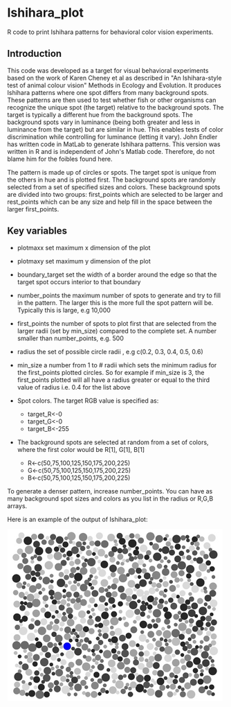 Ishihara_plot
===============
R code to print Ishihara patterns for behavioral color vision experiments.
## Introduction
This code was developed as a target for visual behavioral experiments based on the work of Karen Cheney et al as described in "An Ishihara-style test of animal colour vision" Methods in Ecology and Evolution.  It produces Ishihara patterns where one spot differs from many background spots.  These patterns are then used to test whether fish or other organisms can recognize the unique spot (the target) relative to the background spots.  The target is typically a different hue from the background spots.  The background spots vary in luminance (being both greater and less in luminance from the target) but are similar in hue.  This enables tests of color discrimination while controlling for luminance (letting it vary).  John Endler has written code in MatLab to generate Ishihara patterns.  This version was written in R and is independent of John's Matlab code. Therefore, do not blame him for the foibles found here.

The pattern is made up of circles or spots.  The target spot is unique from the others in hue and is plotted first.  The background spots are randomly selected from a set of specified sizes and colors.  These background spots are divided into two groups: first_points which are selected to be larger and rest_points which can be any size and help fill in the space between the larger first_points.

## Key variables
* plotmaxx        set maximum x dimension of the plot
* plotmaxy        set maximum y dimension of the plot
* boundary_target set the width of a border around the edge so that the target spot occurs interior to that boundary

* number_points   the maximum number of spots to generate and try to fill in the pattern.  The larger this is the more full the spot pattern will be. Typically this is large, e.g 10,000
* first_points    the number of spots to plot first that are selected from the larger radii (set by min_size) compared to the complete set.  A number smaller than number_points, e.g. 500

* radius          the set of possible circle radii , e.g c(0.2, 0.3, 0.4, 0.5, 0.6)
* min_size        a number from 1 to # radii which sets the minimum radius for the first_points plotted circles.  So for example if min_size is 3, the first_points plotted will all have a radius greater or equal to the third value of radius i.e. 0.4 for the list above

* Spot colors. The target RGB value is specified as:
  - target_R<-0  
  - target_G<-0
  - target_B<-255
* The background spots are selected at random from a set of colors, where the first color would be R[1], G[1], B[1]
  - R<-c(50,75,100,125,150,175,200,225)   
  - G<-c(50,75,100,125,150,175,200,225)   
  - B<-c(50,75,100,125,150,175,200,225)
 
To generate a denser pattern, increase number_points. You can have as many background spot sizes and colors as you list 
in the radius or R,G,B arrays.

Here is an example of the output of Ishihara_plot:

![alt tag](https://github.com/KCarleton/Ishihara/blob/master/Ishihara_example.jpeg) 
